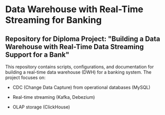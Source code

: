 # Data Warehouse with Real-Time Streaming for Banking
## Repository for Diploma Project: "Building a Data Warehouse with Real-Time Data Streaming Support for a Bank"

This repository contains scripts, configurations, and documentation for building a real-time data warehouse (DWH) for a banking system. The project focuses on:
  
  - CDC (Change Data Capture) from operational databases (MySQL)
  
  - Real-time streaming (Kafka, Debezium)
  
  - OLAP storage (ClickHouse)
